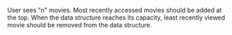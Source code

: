 User sees "n" movies.
Most recently accessed movies should be added at the top.
When the data structure reaches its capacity, least recently viewed movie should
be removed from the data structure.